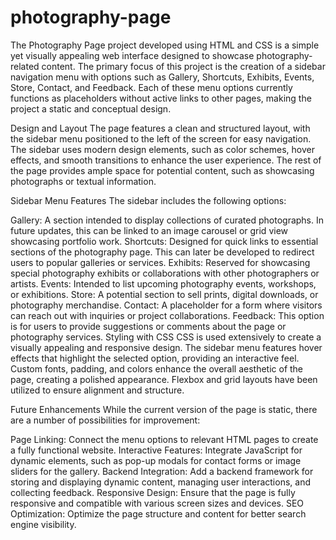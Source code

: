 # photography-page
The Photography Page project developed using HTML and CSS is a simple yet visually appealing web interface designed to showcase photography-related content. The primary focus of this project is the creation of a sidebar navigation menu with options such as Gallery, Shortcuts, Exhibits, Events, Store, Contact, and Feedback. Each of these menu options currently functions as placeholders without active links to other pages, making the project a static and conceptual design.

Design and Layout
The page features a clean and structured layout, with the sidebar menu positioned to the left of the screen for easy navigation. The sidebar uses modern design elements, such as color schemes, hover effects, and smooth transitions to enhance the user experience. The rest of the page provides ample space for potential content, such as showcasing photographs or textual information.

Sidebar Menu Features
The sidebar includes the following options:

Gallery: A section intended to display collections of curated photographs. In future updates, this can be linked to an image carousel or grid view showcasing portfolio work.
Shortcuts: Designed for quick links to essential sections of the photography page. This can later be developed to redirect users to popular galleries or services.
Exhibits: Reserved for showcasing special photography exhibits or collaborations with other photographers or artists.
Events: Intended to list upcoming photography events, workshops, or exhibitions.
Store: A potential section to sell prints, digital downloads, or photography merchandise.
Contact: A placeholder for a form where visitors can reach out with inquiries or project collaborations.
Feedback: This option is for users to provide suggestions or comments about the page or photography services.
Styling with CSS
CSS is used extensively to create a visually appealing and responsive design. The sidebar menu features hover effects that highlight the selected option, providing an interactive feel. Custom fonts, padding, and colors enhance the overall aesthetic of the page, creating a polished appearance. Flexbox and grid layouts  have been utilized to ensure alignment and structure.

Future Enhancements
While the current version of the page is static, there are a number of possibilities for improvement:

Page Linking: Connect the menu options to relevant HTML pages to create a fully functional website.
Interactive Features: Integrate JavaScript for dynamic elements, such as pop-up modals for contact forms or image sliders for the gallery.
Backend Integration: Add a backend framework for storing and displaying dynamic content, managing user interactions, and collecting feedback.
Responsive Design: Ensure that the page is fully responsive and compatible with various screen sizes and devices.
SEO Optimization: Optimize the page structure and content for better search engine visibility.

